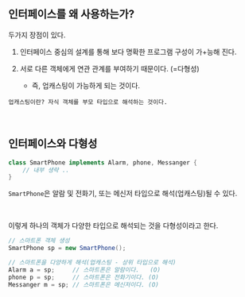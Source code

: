 ## 인터페이스를 왜 사용하는가?

두가지 장점이 있다.

1. 인터페이스 중심의 설계를 통해 보다 명확한 프로그램 구성이 가+능해 진다.

2. 서로 다른 객체에게 연관 관계를 부여하기 때문이다. (=다형성)
    - 즉, 업캐스팅이 가능하게 되는 것이다.

```
업캐스팅이란? 자식 객체를 부모 타입으로 해석하는 것이다.
```
<br/>

## 인터페이스와 다형성

```java
class SmartPhone implements Alarm, phone, Messanger {
    // 내부 생략 ..
}
```

`SmartPhone`은 알람 및 전화기, 또는 메신저 타입으로 해석(업캐스팅)될 수 있다.

<br/>

이렇게 하나의 객체가 다양한 타입으로 해석되는 것을 다형성이라고 한다.

```java
// 스마트폰 객체 생성
SmartPhone sp = new SmartPhone();

// 스마트폰을 다양하게 해석(업캐스팅 - 상위 타입으로 해석)
Alarm a = sp;     // 스마트폰은 알람이다.   (O)
phone p = sp;     // 스마트폰은 전화기이다. (O)
Messanger m = sp; // 스마트폰은 메신저이다. (O)
```

